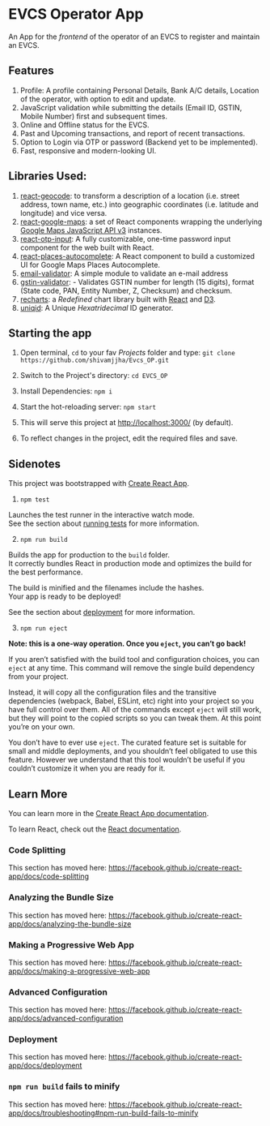 # EVCS Operator App

An App for the *frontend* of the operator of an EVCS to register and maintain an EVCS.

## Features
1. Profile: A profile containing Personal Details, Bank A/C details, Location of the operator, with option to edit and update.
2. JavaScript validation while submitting the details (Email ID, GSTIN, Mobile Number) first and subsequent times. 
3. Online and Offline status for the EVCS.
4. Past and Upcoming transactions, and report of recent transactions.
5. Option to Login via OTP or password (Backend yet to be implemented).
6. Fast, responsive and modern-looking UI.

## Libraries Used:
1. [react-geocode](https://www.npmjs.com/package/react-geocode):  to transform a description of a location (i.e. street address, town name, etc.) into geographic coordinates (i.e. latitude and longitude) and vice versa.
2. [react-google-maps](https://www.npmjs.com/package/react-google-maps): a set of React components wrapping the underlying [Google Maps JavaScript API v3](https://developers.google.com/maps/documentation/javascript/) instances.
3. [react-otp-input](https://www.npmjs.com/package/react-otp-input): A fully customizable, one-time password input component for the web built with React.
4. [react-places-autocomplete](https://www.npmjs.com/package/react-places-autocomplete): A React component to build a customized UI for Google Maps Places Autocomplete.
5. [email-validator](https://www.npmjs.com/package/email-validator): A simple module to validate an e-mail address
6. [gstin-validator](https://www.npmjs.com/package/gstin-validator): -   Validates GSTIN number for length (15 digits), format (State code, PAN, Entity Number, Z, Checksum) and checksum.
7. [recharts](https://www.npmjs.com/package/recharts): a *Redefined* chart library built with [React](https://facebook.github.io/react/) and [D3](http://d3js.org/).
8.  [uniqid](https://www.npmjs.com/package/uniqid): A Unique *Hexatridecimal* ID generator.

## Starting the app
1. Open terminal, `cd` to your fav *Projects* folder and type: ```git clone https://github.com/shivamjjha/Evcs_OP.git```

2. Switch to the Project's directory: ```cd EVCS_OP```
3. Install Dependencies: ```npm i```
4. Start the hot-reloading server: ```npm start```
5. This will serve this project at [http://localhost:3000/](http://localhost:3000/) (by default).
6. To reflect changes in the project, edit the required files and save.

## Sidenotes

This project was bootstrapped with [Create React App](https://github.com/facebook/create-react-app).


1. `npm test`

Launches the test runner in the interactive watch mode.<br />
See the section about [running tests](https://facebook.github.io/create-react-app/docs/running-tests) for more information.

2. `npm run build`

Builds the app for production to the `build` folder.<br />
It correctly bundles React in production mode and optimizes the build for the best performance.

The build is minified and the filenames include the hashes.<br />
Your app is ready to be deployed!

See the section about [deployment](https://facebook.github.io/create-react-app/docs/deployment) for more information.

3.  `npm run eject`

**Note: this is a one-way operation. Once you `eject`, you can’t go back!**

If you aren’t satisfied with the build tool and configuration choices, you can `eject` at any time. This command will remove the single build dependency from your project.

Instead, it will copy all the configuration files and the transitive dependencies (webpack, Babel, ESLint, etc) right into your project so you have full control over them. All of the commands except `eject` will still work, but they will point to the copied scripts so you can tweak them. At this point you’re on your own.

You don’t have to ever use `eject`. The curated feature set is suitable for small and middle deployments, and you shouldn’t feel obligated to use this feature. However we understand that this tool wouldn’t be useful if you couldn’t customize it when you are ready for it.

## Learn More

You can learn more in the [Create React App documentation](https://facebook.github.io/create-react-app/docs/getting-started).

To learn React, check out the [React documentation](https://reactjs.org/).

### Code Splitting

This section has moved here: https://facebook.github.io/create-react-app/docs/code-splitting

### Analyzing the Bundle Size

This section has moved here: https://facebook.github.io/create-react-app/docs/analyzing-the-bundle-size

### Making a Progressive Web App

This section has moved here: https://facebook.github.io/create-react-app/docs/making-a-progressive-web-app

### Advanced Configuration

This section has moved here: https://facebook.github.io/create-react-app/docs/advanced-configuration

### Deployment

This section has moved here: https://facebook.github.io/create-react-app/docs/deployment

### `npm run build` fails to minify

This section has moved here: https://facebook.github.io/create-react-app/docs/troubleshooting#npm-run-build-fails-to-minify
